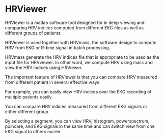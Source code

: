 # HRViewer
HRViewer is a matlab software tool designed for in deep viewing and comparing HRV indices computed from different EKG files as well as different groups of patients

HRViewer is used together with HRVmass, the software design to compute HRV from EKG or R-time signal in batch processing.

HRVmass generate the HRV indices file that is appropriate to be used as the input file for HRVviewer. In other word, we compute HRV using mass and
view the HRV indices using HRViewer. 

The important feature of HRViewer is that you can compare HRV measured from different patient in several effective ways.

For example, you can easily view HRV indices over the EKG recording of multiple patients easily.

You can compare HRV indices measured from different EKG signals or either different group. 

By selecting a segment, you can view HRV, histogram, powerspectrum, poincare, and EKG signals in the same time and can switch view from one EKG signal to others easiler. 


